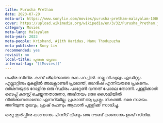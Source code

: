 ```yaml
---
title: Purusha Pretham
date: 2023-07-20
meta-url: https://www.sonyliv.com/movies/purusha-pretham-malayalam-1000214563
cover: https://upload.wikimedia.org/wikipedia/en/3/32/Purusha_Pretham.jpg
category: Movies
meta-lang: Malayalam
meta-year: 2023
meta-people: Krishand, Ajith Haridas, Manu Thodupuzha
meta-publisher: Sony Liv
recommended: yes
revisit: no
local-title: പുരുഷ പ്രേതം
internal-tag: "[[Movies]]"
---
```


ഗംഭീര സിനിമ. കണ്ട് ശീലിക്കാത്ത കഥ പറച്ചിൽ. നല്ല വിഷ്വലും എഡിറ്റും. എല്ലാറ്റിനും മുകളിൽ അലക്സാണ്ടർ പ്രശാന്ത്, ജഗദീഷ് എന്നിവരുടെ പ്രകടനം. ദർശനയുടെ റോളിനു ഒരു സ്ഥിരം പാറ്റേൺ വന്നത് പോലെ തോന്നി. പുള്ളിക്കാരി ടൈപ്പ് കാസ്റ്റ് ചെയ്യുന്നതാണോ, അഭിനയം ഒരേ ശൈലിയിൽ നിൽക്കുന്നതാണോ എന്നറിയില്ല. പ്രശാന്ത് ആ പ്രശ്നം നികത്തി. ഒരേ സമയം അറിയുന്ന മുഖവും, ഫ്രഷ് ഫേസും ആവാൻ പുള്ളിക്ക് സാധിച്ചു. 

ഒരറ്റ ഇരിപ്പിനു കാണാനും പിന്നീട് വീണ്ടും ഒരു റൗണ്ട് കാണാനും ഉണ്ട് സിനിമ. 